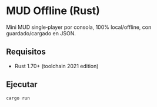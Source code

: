 # MUD Offline (Rust)


Mini MUD single‑player por consola, 100% local/offline, con guardado/cargado en JSON.


## Requisitos
- Rust 1.70+ (toolchain 2021 edition)


## Ejecutar
```bash
cargo run